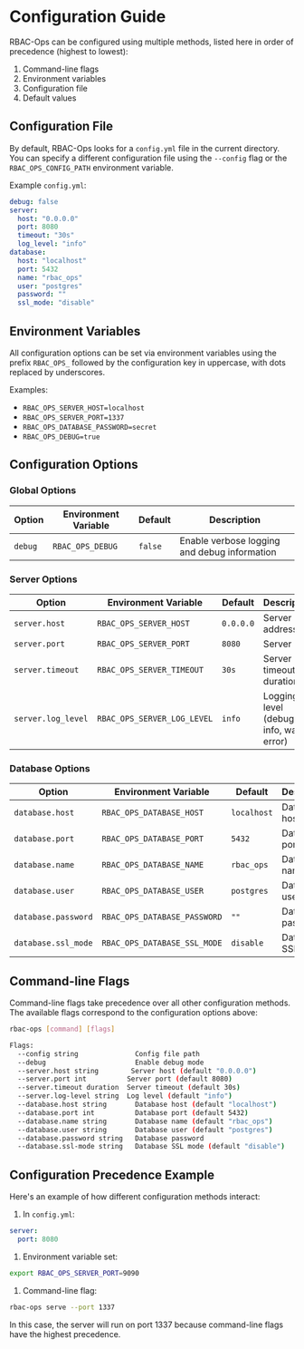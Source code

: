 # Configuration Guide

RBAC-Ops can be configured using multiple methods, listed here in order of precedence (highest to lowest):

1. Command-line flags
2. Environment variables
3. Configuration file
4. Default values

## Configuration File

By default, RBAC-Ops looks for a `config.yml` file in the current directory. You can specify a different configuration file using the `--config` flag or the `RBAC_OPS_CONFIG_PATH` environment variable.

Example `config.yml`:

```yaml
debug: false
server:
  host: "0.0.0.0"
  port: 8080
  timeout: "30s"
  log_level: "info"
database:
  host: "localhost"
  port: 5432
  name: "rbac_ops"
  user: "postgres"
  password: ""
  ssl_mode: "disable"
```

## Environment Variables

All configuration options can be set via environment variables using the prefix `RBAC_OPS_` followed by the configuration key in uppercase, with dots replaced by underscores.

Examples:

- `RBAC_OPS_SERVER_HOST=localhost`
- `RBAC_OPS_SERVER_PORT=1337`
- `RBAC_OPS_DATABASE_PASSWORD=secret`
- `RBAC_OPS_DEBUG=true`

## Configuration Options

### Global Options

| Option | Environment Variable | Default | Description |
|--------|---------------------|---------|-------------|
| `debug` | `RBAC_OPS_DEBUG` | `false` | Enable verbose logging and debug information |

### Server Options

| Option | Environment Variable | Default | Description |
|--------|---------------------|---------|-------------|
| `server.host` | `RBAC_OPS_SERVER_HOST` | `0.0.0.0` | Server host address |
| `server.port` | `RBAC_OPS_SERVER_PORT` | `8080` | Server port |
| `server.timeout` | `RBAC_OPS_SERVER_TIMEOUT` | `30s` | Server timeout duration |
| `server.log_level` | `RBAC_OPS_SERVER_LOG_LEVEL` | `info` | Logging level (debug, info, warn, error) |

### Database Options

| Option | Environment Variable | Default | Description |
|--------|---------------------|---------|-------------|
| `database.host` | `RBAC_OPS_DATABASE_HOST` | `localhost` | Database host |
| `database.port` | `RBAC_OPS_DATABASE_PORT` | `5432` | Database port |
| `database.name` | `RBAC_OPS_DATABASE_NAME` | `rbac_ops` | Database name |
| `database.user` | `RBAC_OPS_DATABASE_USER` | `postgres` | Database user |
| `database.password` | `RBAC_OPS_DATABASE_PASSWORD` | `""` | Database password |
| `database.ssl_mode` | `RBAC_OPS_DATABASE_SSL_MODE` | `disable` | Database SSL mode |

## Command-line Flags

Command-line flags take precedence over all other configuration methods. The available flags correspond to the configuration options above:

```bash
rbac-ops [command] [flags]

Flags:
  --config string              Config file path
  --debug                      Enable debug mode
  --server.host string        Server host (default "0.0.0.0")
  --server.port int          Server port (default 8080)
  --server.timeout duration  Server timeout (default 30s)
  --server.log-level string  Log level (default "info")
  --database.host string       Database host (default "localhost")
  --database.port int          Database port (default 5432)
  --database.name string       Database name (default "rbac_ops")
  --database.user string       Database user (default "postgres")
  --database.password string   Database password
  --database.ssl-mode string   Database SSL mode (default "disable")
```

## Configuration Precedence Example

Here's an example of how different configuration methods interact:

1. In `config.yml`:

```yaml
server:
  port: 8080
```

1. Environment variable set:

```bash
export RBAC_OPS_SERVER_PORT=9090
```

1. Command-line flag:

```bash
rbac-ops serve --port 1337
```

In this case, the server will run on port 1337 because command-line flags have the highest precedence.
